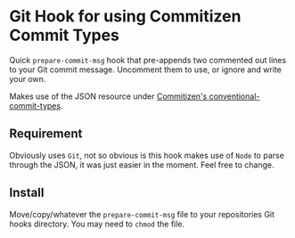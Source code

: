 # Git Hook for using Commitizen Commit Types

Quick ```prepare-commit-msg``` hook that pre-appends two commented out lines to your Git commit message. Uncomment them
to use, or ignore and write your own.

Makes use of the JSON resource under [Commitizen's conventional-commit-types](https://github.com/commitizen/conventional-commit-types/).

## Requirement

Obviously uses ```Git```, not so obvious is this hook makes use of ```Node``` to parse through the JSON, it was just easier in the moment. Feel free to change.

## Install

Move/copy/whatever the ```prepare-commit-msg``` file to your repositories Git hooks directory. You may need to ```chmod```
the file.
